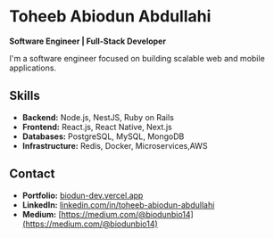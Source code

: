 # Toheeb Abiodun Abdullahi

**Software Engineer | Full-Stack Developer**

I'm a software engineer focused on building scalable web and mobile applications.

## Skills
- **Backend:** Node.js, NestJS, Ruby on Rails
- **Frontend:** React.js, React Native, Next.js
- **Databases:** PostgreSQL, MySQL, MongoDB
- **Infrastructure:** Redis, Docker, Microservices,AWS


## Contact
- **Portfolio:** [biodun-dev.vercel.app](https://biodun-dev.vercel.app)
- **LinkedIn:** [linkedin.com/in/toheeb-abiodun-abdullahi](https://www.linkedin.com/in/toheeb-abiodun-abdullahi)
- **Medium:** [https://medium.com/@biodunbio14](https://medium.com/@biodunbio14)

